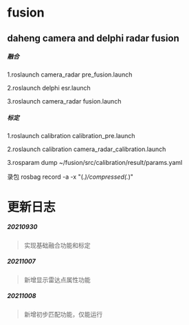 # fusion
## daheng camera and delphi radar fusion

##### 融合

1.roslaunch camera_radar pre_fusion.launch

2.roslaunch delphi esr.launch

3.roslaunch camera_radar fusion.launch

##### 标定

1.roslaunch calibration calibration_pre.launch

2.roslaunch calibration camera_radar_calibration.launch

3.rosparam dump ~/fusion/src/calibration/result/params.yaml

录包
rosbag record -a -x "(.*)/compressed(.*)"

# 更新日志

##### 20210930

>实现基础融合功能和标定

##### 20211007

>新增显示雷达点属性功能

##### 20211008

>新增初步匹配功能，仅能运行
